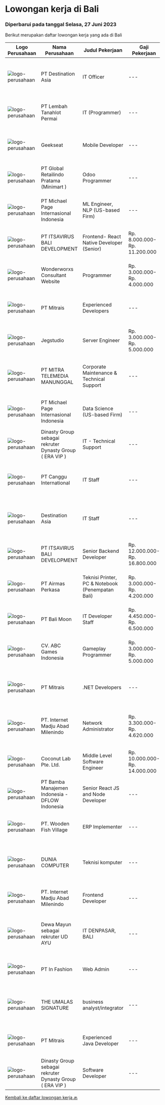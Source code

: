 
  # Lowongan kerja di Bali

  ### Diperbarui pada tanggal Selasa, 27 Juni 2023

  Berikut merupakan daftar lowongan kerja yang ada di Bali

  |Logo Perusahaan | Nama Perusahaan | Judul Pekerjaan | Gaji Pekerjaan | Lokasi | Deskripsi | Tanggal diunggah | Pranala |
  | -------------- | --------------- | --------------- | --------- | --------- | -------------- | ------- | ----------- |
  |![logo-perusahaan](https://image-service-cdn.seek.com.au/31f76164872e6d0e19e624f70692a7b07169eed9/ee4dce1061f3f616224767ad58cb2fc751b8d2dc)|PT Destination Asia|IT Officer|---|Denpasar|Job purpose:Responsible for IT network, hardware and software support and ensure that it runs smoothly. 1. KEY RESPONSIBILITIES Plan and implement to...|Jumat, 23 Juni 2023|https://www.jobstreet.co.id/id/job/it-officer-4383368?token=0~90764fb8-b801-4f45-8894-a67ca6766cd2&sectionRank=1&jobId=jobstreet-id-job-4383368|
|![logo-perusahaan](https://image-service-cdn.seek.com.au/f1ca3def49dee589b2b58a7ae9430d3487b859e2/ee4dce1061f3f616224767ad58cb2fc751b8d2dc)|PT Lembah Tanahlot Permai|IT (Programmer)|---|Bali|Menganalisa kebutuhan user                                                      Membuat program aplikasi komputer sesuai dengan spesifikasi yang telah...|Kamis, 22 Juni 2023|https://www.jobstreet.co.id/id/job/it-programmer-4382071?token=0~90764fb8-b801-4f45-8894-a67ca6766cd2&sectionRank=2&jobId=jobstreet-id-job-4382071|
|![logo-perusahaan](https://image-service-cdn.seek.com.au/961432dbd4f6f598e568bbe95a11411dce0703c4/ee4dce1061f3f616224767ad58cb2fc751b8d2dc)|Geekseat|Mobile Developer|---|Bandung|We are currently looking for experienced Mobile Developers to join our Awesome Engineering Team in Bali or Bandung.As a developer you will build,...|Senin, 26 Juni 2023|https://www.jobstreet.co.id/id/job/mobile-developer-4385229?token=0~90764fb8-b801-4f45-8894-a67ca6766cd2&sectionRank=3&jobId=jobstreet-id-job-4385229|
|![logo-perusahaan](https://image-service-cdn.seek.com.au/01a194c9904a1858098d60a6e94a7ba4a6af3eb6/ee4dce1061f3f616224767ad58cb2fc751b8d2dc)|PT Global Retailindo Pratama (Minimart )|Odoo Programmer|---|Denpasar|Pendidikan minimal sarjana srata 1 (S1) jurusan terkait Berusia maksimal 27 tahun Memiliki kemampuan modifikasi dan menguasai pos odoo Memiliki...|Jumat, 23 Juni 2023|https://www.jobstreet.co.id/id/job/odoo-programmer-4372259?token=0~90764fb8-b801-4f45-8894-a67ca6766cd2&sectionRank=4&jobId=jobstreet-id-job-4372259|
|![logo-perusahaan](https://image-service-cdn.seek.com.au/6f9556b46c1b5cc7aedf100dfc0ed24c4de1fe86/ee4dce1061f3f616224767ad58cb2fc751b8d2dc)|PT Michael Page Internasional Indonesia|ML Engineer, NLP (US-based Firm)|---|Bali|We are seeking a talented and versatile individual to join our company as an ML Engineer. You will work closely with the Chief Technology Officer /...|Kamis, 22 Juni 2023|https://www.jobstreet.co.id/id/job/ml-engineer-nlp-us-based-firm-4382559?token=0~90764fb8-b801-4f45-8894-a67ca6766cd2&sectionRank=5&jobId=jobstreet-id-job-4382559|
|![logo-perusahaan](https://image-service-cdn.seek.com.au/83f6c0a379be672bd3733ebae34ee48ae48afc54/ee4dce1061f3f616224767ad58cb2fc751b8d2dc)|PT ITSAVIRUS BALI DEVELOPMENT|Frontend- React Native Developer (Senior)|Rp. 8.000.000-Rp. 11.200.000|Badung|General DescriptionWe are looking for a skilled react.js developer to join our front-end development chapter. In this role, you will be responsible...|Jumat, 23 Juni 2023|https://www.jobstreet.co.id/id/job/frontend-react-native-developer-senior-4383470?token=0~90764fb8-b801-4f45-8894-a67ca6766cd2&sectionRank=6&jobId=jobstreet-id-job-4383470|
|![logo-perusahaan](https://i.ibb.co/sqvTCh9/112815900-stock-vector-no-image-available-icon-flat-vector.webp)|Wonderworxs Consultant Website|Programmer|Rp. 3.000.000-Rp. 4.000.000|Denpasar|-Deskripsi Pekerjaan Programmers Berpengalaman menguasai Html, css, javascript, basic php wordpress, htaccess Robots.txt Nilai plus kalau ada...|Senin, 26 Juni 2023|https://www.jobstreet.co.id/id/job/programmer-4385344?token=0~90764fb8-b801-4f45-8894-a67ca6766cd2&sectionRank=7&jobId=jobstreet-id-job-4385344|
|![logo-perusahaan](https://image-service-cdn.seek.com.au/7026eb1e60f7602835ce5daa9bc2edc6d0996c85/ee4dce1061f3f616224767ad58cb2fc751b8d2dc)|PT Mitrais|Experienced Developers|---|Bali|Build your Career with Mitrais ! We're looking for experienced Software Engineers from any background to be part of our team. What will you be doing? ...|Jumat, 23 Juni 2023|https://www.jobstreet.co.id/id/job/experienced-developers-4371868?token=0~90764fb8-b801-4f45-8894-a67ca6766cd2&sectionRank=8&jobId=jobstreet-id-job-4371868|
|![logo-perusahaan](https://image-service-cdn.seek.com.au/986bf57ca2092054095de6767f1d035b7488b992/ee4dce1061f3f616224767ad58cb2fc751b8d2dc)|Jegstudio|Server Engineer|Rp. 3.000.000-Rp. 5.000.000|Bali|We are looking for a talented Server Engineer to be based in Bali.Job Description:-	Manage, configure, and maintain the company's server...|Rabu, 21 Juni 2023|https://www.jobstreet.co.id/id/job/server-engineer-4380546?token=0~90764fb8-b801-4f45-8894-a67ca6766cd2&sectionRank=9&jobId=jobstreet-id-job-4380546|
|![logo-perusahaan](https://image-service-cdn.seek.com.au/16c862207f96b3f370f64d8b44491152321c7aac/ee4dce1061f3f616224767ad58cb2fc751b8d2dc)|PT MITRA TELEMEDIA MANUNGGAL|Corporate Maintenance & Technical Support|---|Bali|PENEMPATAN DI BALI, BAGI PELAMAR LUAR BALI PASTIKAN SUDAH MENGETAHUI UMK DENPASAR DAN SUDAH SIAP PINDAH KE BALI! Tugas Dan Tanggung Jawab Corporate...|Sabtu, 24 Juni 2023|https://www.jobstreet.co.id/id/job/corporate-maintenance-technical-support-1036251825?token=0~90764fb8-b801-4f45-8894-a67ca6766cd2&sectionRank=10&jobId=jobstreet-id-job-1036251825|
|![logo-perusahaan](https://image-service-cdn.seek.com.au/6f9556b46c1b5cc7aedf100dfc0ed24c4de1fe86/ee4dce1061f3f616224767ad58cb2fc751b8d2dc)|PT Michael Page Internasional Indonesia|Data Science (US-based Firm)|---|Bali|We are seeking a talented Mathematician / Quantitative Data Scientist to join our company. You will play a crucial role in data analysis, statistical...|Kamis, 22 Juni 2023|https://www.jobstreet.co.id/id/job/data-science-us-based-firm-4382562?token=0~90764fb8-b801-4f45-8894-a67ca6766cd2&sectionRank=11&jobId=jobstreet-id-job-4382562|
|![logo-perusahaan](https://i.ibb.co/sqvTCh9/112815900-stock-vector-no-image-available-icon-flat-vector.webp)|Dinasty Group sebagai rekruter Dynasty Group ( ERA VIP )|IT - Technical Support|---|Badung|Dynasty Group Bali is #hiring for Building Administration! (Pre-Opening)BB Dynasty Group Bali is a VIP lifestyle venue in Bali that offers a new kind...|Kamis, 22 Juni 2023|https://www.jobstreet.co.id/id/job/it-technical-support-1036243573?token=0~90764fb8-b801-4f45-8894-a67ca6766cd2&sectionRank=12&jobId=jobstreet-id-job-1036243573|
|![logo-perusahaan](https://image-service-cdn.seek.com.au/cd4ccafddefe8564005f93370445efeba091f19d/ee4dce1061f3f616224767ad58cb2fc751b8d2dc)|PT Canggu International|IT Staff|---|Bali|Kualifikasi Pekerjaan:1. Pendidikan Min. S1 Teknik Informatika2. Pengalaman minimal 1 tahun (Fresh Graduate dipersilahkan melamar)3. Menguasai sistem...|Rabu, 21 Juni 2023|https://www.jobstreet.co.id/id/job/it-staff-1036231770?token=0~90764fb8-b801-4f45-8894-a67ca6766cd2&sectionRank=13&jobId=jobstreet-id-job-1036231770|
|![logo-perusahaan](https://i.ibb.co/sqvTCh9/112815900-stock-vector-no-image-available-icon-flat-vector.webp)|Destination Asia|IT Staff|---|Bali|Job purpose:Responsible for IT network, hardware and software support and ensure that it runs smoothly.1. KEY RESPONSIBILITIES Plan and implement to...|Selasa, 20 Juni 2023|https://www.jobstreet.co.id/id/job/it-staff-1036219495?token=0~90764fb8-b801-4f45-8894-a67ca6766cd2&sectionRank=14&jobId=jobstreet-id-job-1036219495|
|![logo-perusahaan](https://image-service-cdn.seek.com.au/54f28e3300fe2711cae0fa036939e6659a80604e/ee4dce1061f3f616224767ad58cb2fc751b8d2dc)|PT ITSAVIRUS BALI DEVELOPMENT|Senior Backend Developer|Rp. 12.000.000-Rp. 16.800.000|Badung|General DescriptionWe are searching for an exceptional candidate with a minimum of 4 years of relevant experience to join us as a Senior Backend...|Kamis, 22 Juni 2023|https://www.jobstreet.co.id/id/job/senior-backend-developer-4381950?token=0~90764fb8-b801-4f45-8894-a67ca6766cd2&sectionRank=15&jobId=jobstreet-id-job-4381950|
|![logo-perusahaan](https://image-service-cdn.seek.com.au/e058612ba3ea3c8a5db01b881de07c38d7462a24/ee4dce1061f3f616224767ad58cb2fc751b8d2dc)|PT Airmas Perkasa|Teknisi Printer, PC & Notebook (Penempatan Bali)|Rp. 3.000.000-Rp. 4.200.000|Bali|Deskripsi Pekerjaan: Check dan eskalasi part yang dibutuhkan unit printer/PC/NB/AIO Backup dan restore data PC/NB/AIO Replace part unit...|Selasa, 20 Juni 2023|https://www.jobstreet.co.id/id/job/teknisi-printer-pc-notebook-penempatan-bali-4378196?token=0~90764fb8-b801-4f45-8894-a67ca6766cd2&sectionRank=16&jobId=jobstreet-id-job-4378196|
|![logo-perusahaan](https://image-service-cdn.seek.com.au/10fe13a31e20f10b49c778316dcfb06584d0af76/ee4dce1061f3f616224767ad58cb2fc751b8d2dc)|PT Bali Moon|IT Developer Staff|Rp. 4.450.000-Rp. 6.500.000|Gianyar|PERSYARATAN :1.     S1 Teknik Informatika, atau lulusan yang terkait2.     Minimal 1-2 tahun pengalaman sebagai Programmer...|Senin, 19 Juni 2023|https://www.jobstreet.co.id/id/job/it-developer-staff-4377699?token=0~90764fb8-b801-4f45-8894-a67ca6766cd2&sectionRank=17&jobId=jobstreet-id-job-4377699|
|![logo-perusahaan](https://image-service-cdn.seek.com.au/91527fffee37bac93c9c62829e7fa7dad4ebde1f/ee4dce1061f3f616224767ad58cb2fc751b8d2dc)|CV. ABC Games Indonesia|Gameplay Programmer|Rp. 3.000.000-Rp. 5.000.000|Bali|QUALIFICATIONS 1-3 years of production experience working on mobile games. Team player who understands the value of regular and effective...|Sabtu, 24 Juni 2023|https://www.jobstreet.co.id/id/job/gameplay-programmer-4384153?token=0~90764fb8-b801-4f45-8894-a67ca6766cd2&sectionRank=18&jobId=jobstreet-id-job-4384153|
|![logo-perusahaan](https://image-service-cdn.seek.com.au/969b0c47f133a1e0155056a5d964c63953dd6304/ee4dce1061f3f616224767ad58cb2fc751b8d2dc)|PT Mitrais|.NET Developers|---|Denpasar|Build your Career with Mitrais! We're looking for experienced .NET Software Engineers to be part of our team. What will you be doing?  Coding...|Jumat, 23 Juni 2023|https://www.jobstreet.co.id/id/job/.net-developers-4371871?token=0~90764fb8-b801-4f45-8894-a67ca6766cd2&sectionRank=19&jobId=jobstreet-id-job-4371871|
|![logo-perusahaan](https://image-service-cdn.seek.com.au/333c3eec13791aaf6942751977cd098be896d817/ee4dce1061f3f616224767ad58cb2fc751b8d2dc)|PT. Internet Madju Abad Milenindo|Network Administrator|Rp. 3.300.000-Rp. 4.620.000|Bali|Keuntungan Fasilitas Makan Sehari 2x Seragam dan Laundry Tempat Tinggal Deskripsi Pekerjaan Mengidentifikasi dan memenuhi kebutuhan perusahaan seputar...|Senin, 19 Juni 2023|https://www.jobstreet.co.id/id/job/network-administrator-4376250?token=0~90764fb8-b801-4f45-8894-a67ca6766cd2&sectionRank=20&jobId=jobstreet-id-job-4376250|
|![logo-perusahaan](https://i.ibb.co/sqvTCh9/112815900-stock-vector-no-image-available-icon-flat-vector.webp)|Coconut Lab Pte. Ltd.|Middle Level Software Engineer|Rp. 10.000.000-Rp. 14.000.000|Bali|We're on the lookout for a talented Fullstack/Frontend/Backend Software Developer to join our startup. This isn't just a regular coding job; you'll be...|Selasa, 20 Juni 2023|https://www.jobstreet.co.id/id/job/middle-level-software-engineer-10897301/origin/sg?token=0~90764fb8-b801-4f45-8894-a67ca6766cd2&sectionRank=21&jobId=jobstreet-sg-job-10897301|
|![logo-perusahaan](https://image-service-cdn.seek.com.au/13ec6f84b5fc9ecbcf5b838a672c60bcf4788769/ee4dce1061f3f616224767ad58cb2fc751b8d2dc)|PT Bamba Manajemen Indonesia - DFLOW Indonesia|Senior React JS and Node Developer|---|Bali|Job Summary:We are seeking an experienced Senior React JS and Node Developer to join our startup. The ideal candidate will have a deep understanding...|Rabu, 21 Juni 2023|https://www.jobstreet.co.id/id/job/senior-react-js-and-node-developer-4379513?token=0~90764fb8-b801-4f45-8894-a67ca6766cd2&sectionRank=22&jobId=jobstreet-id-job-4379513|
|![logo-perusahaan](https://image-service-cdn.seek.com.au/e632b2d979392596d7a687b57cbfe50d17f7f51c/ee4dce1061f3f616224767ad58cb2fc751b8d2dc)|PT. Wooden Fish Village|ERP Implementer|---|Bali|ERP ImplementerSprawled across 44 hectares of prime beachfront land, NUANU is a new place in Bali that inspires an original way of living in harmony...|Selasa, 20 Juni 2023|https://www.jobstreet.co.id/id/job/erp-implementer-4379296?token=0~90764fb8-b801-4f45-8894-a67ca6766cd2&sectionRank=23&jobId=jobstreet-id-job-4379296|
|![logo-perusahaan](https://i.ibb.co/sqvTCh9/112815900-stock-vector-no-image-available-icon-flat-vector.webp)|DUNIA COMPUTER|Teknisi komputer|---|Bali|KUALIFIKASI:DI UTAMAKAN,Mampu Bekerja Dalam Work Under Pressure &amp; Bekerja Dalam TargetJujur, Bertanggung Jawab, Tepat Waktu, Teliti, Proaktif,...|Selasa, 20 Juni 2023|https://www.jobstreet.co.id/id/job/teknisi-komputer-1036220122?token=0~90764fb8-b801-4f45-8894-a67ca6766cd2&sectionRank=24&jobId=jobstreet-id-job-1036220122|
|![logo-perusahaan](https://image-service-cdn.seek.com.au/717673142f6d230f2388ba3a1bcf28dd90c24a9f/ee4dce1061f3f616224767ad58cb2fc751b8d2dc)|PT. Internet Madju Abad Milenindo|Frontend Developer|---|Badung|Job Descriptions Turning UI/UX designs into prototypes, creating excellent interactions from designs Writing reusable code and libraries to a standard...|Senin, 19 Juni 2023|https://www.jobstreet.co.id/id/job/frontend-developer-4376918?token=0~90764fb8-b801-4f45-8894-a67ca6766cd2&sectionRank=25&jobId=jobstreet-id-job-4376918|
|![logo-perusahaan](https://i.ibb.co/sqvTCh9/112815900-stock-vector-no-image-available-icon-flat-vector.webp)|Dewa Mayun sebagai rekruter UD AYU|IT DENPASAR, BALI|---|Bali|Syarat yang dibutuhkan:- umur max 35- Pendidikan : D3/S1 jurusan informatika/ tehnik komputer- Pengalaman / tidak pengalaman- Diutamakan baru tamat/...|Minggu, 18 Juni 2023|https://www.jobstreet.co.id/id/job/it-denpasar-bali-1036195122?token=0~90764fb8-b801-4f45-8894-a67ca6766cd2&sectionRank=26&jobId=jobstreet-id-job-1036195122|
|![logo-perusahaan](https://image-service-cdn.seek.com.au/6662688eb8e70cab2ec0823dec47ec0202f6969b/ee4dce1061f3f616224767ad58cb2fc751b8d2dc)|PT In Fashion|Web Admin|---|Badung|Roles and Responsibilities Prepare and update website content (products, banners, etc). Edit product image (cropping, creating banner, color...|Senin, 19 Juni 2023|https://www.jobstreet.co.id/id/job/web-admin-4377356?token=0~90764fb8-b801-4f45-8894-a67ca6766cd2&sectionRank=27&jobId=jobstreet-id-job-4377356|
|![logo-perusahaan](https://i.ibb.co/sqvTCh9/112815900-stock-vector-no-image-available-icon-flat-vector.webp)|THE UMALAS SIGNATURE|business analyst/integrator|---|Badung|Able to learn a new service, analyze current business processes within the company and configure them for this service.The services we use are Qntrl,...|Selasa, 20 Juni 2023|https://www.jobstreet.co.id/id/job/business-analyst-integrator-1036219779?token=0~90764fb8-b801-4f45-8894-a67ca6766cd2&sectionRank=28&jobId=jobstreet-id-job-1036219779|
|![logo-perusahaan](https://image-service-cdn.seek.com.au/969b0c47f133a1e0155056a5d964c63953dd6304/ee4dce1061f3f616224767ad58cb2fc751b8d2dc)|PT Mitrais|Experienced Java Developer|---|Bali|Build your Career with Mitrais! We have clients who are urgently looking for Experienced Java developers for an immediate start.What will you be...|Jumat, 23 Juni 2023|https://www.jobstreet.co.id/id/job/experienced-java-developer-4371869?token=0~90764fb8-b801-4f45-8894-a67ca6766cd2&sectionRank=29&jobId=jobstreet-id-job-4371869|
|![logo-perusahaan](https://i.ibb.co/sqvTCh9/112815900-stock-vector-no-image-available-icon-flat-vector.webp)|Dinasty Group sebagai rekruter Dynasty Group ( ERA VIP )|Software Developer|---|Badung|BB Dynasty Group Bali is a VIP lifestyle venue in Bali that offers a new kind of world-class entertainment such as Restaurants, hotels, Pool Bar,...|Selasa, 20 Juni 2023|https://www.jobstreet.co.id/id/job/software-developer-1036220032?token=0~90764fb8-b801-4f45-8894-a67ca6766cd2&sectionRank=30&jobId=jobstreet-id-job-1036220032|


  [Kembali ke daftar lowongan kerja 🔙](../README.md#daftar-lowongan-kerja)
  